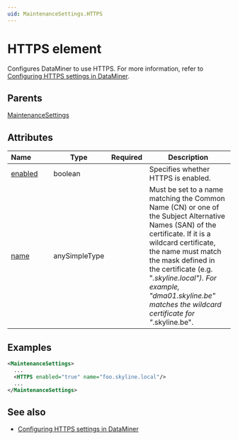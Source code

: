 ```yaml
---
uid: MaintenanceSettings.HTTPS
---
```


# HTTPS element

Configures DataMiner to use HTTPS. For more information, refer to [Configuring HTTPS settings in DataMiner](xref:Setting_up_HTTPS_on_a_DMA#configuring-https-in-dataminer).

## Parents

[MaintenanceSettings](xref:MaintenanceSettings)

## Attributes

| Name&#160;&#160;&#160;&#160;&#160;&#160;&#160;&#160; | Type | Required | Description |
| --- | --- | --- | --- |
| [enabled](xref:MaintenanceSettings.HTTPS-enabled) | boolean |  | Specifies whether HTTPS is enabled. |
| [name](xref:MaintenanceSettings.HTTPS-name) | anySimpleType |  | Must be set to a name matching the Common Name (CN) or one of the Subject Alternative Names (SAN) of the certificate. If it is a wildcard certificate, the name must match the mask defined in the certificate (e.g. "*.skyline.local"). For example, "dma01.skyline.be" matches the wildcard certificate for "*.skyline.be". |

## Examples

```xml
<MaintenanceSettings>
  ...
  <HTTPS enabled="true" name="foo.skyline.local"/>
  ...
</MaintenanceSettings>
```

## See also

- [Configuring HTTPS settings in DataMiner](xref:Setting_up_HTTPS_on_a_DMA#configuring-https-in-dataminer)
